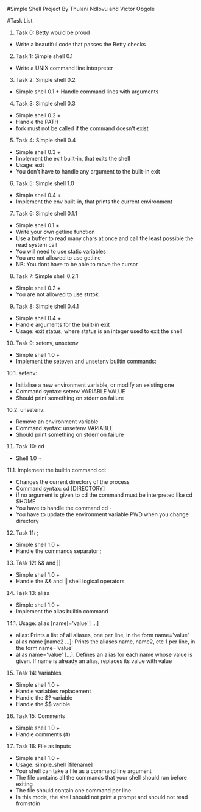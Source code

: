 #Simple Shell Project By Thulani Ndlovu and Victor Obgole


#Task List

1. Task 0: Betty would be proud
- Write a beautiful code that passes the Betty checks


2. Task 1: Simple shell 0.1
- Write a UNIX command line interpreter


3. Task 2: Simple shell 0.2
- Simple shell 0.1 + Handle command lines with arguments


4. Task 3: Simple shell 0.3
- Simple shell 0.2 +
- Handle the PATH
- fork must not be called if the command doesn't exist


5. Task 4: Simple shell 0.4
- Simple shell 0.3 +
- Implement the exit built-in, that exits the shell
- Usage: exit
- You don't have to handle any argument to the built-in exit


6. Task 5: Simple shell 1.0
- Simple shell 0.4 +
- Implement the env built-in, that prints the current environment


7. Task 6: Simple shell 0.1.1
- Simple shell 0.1 +
- Write your own getline function
- Use a buffer to read many chars at once and call the least possible the read system call
- You will need to use static variables
- You are not allowed to use getline
- NB: You dont have to be able to move the cursor


8. Task 7: Simple shell 0.2.1
- Simple shell 0.2 +
- You are not allowed to use strtok


9. Task 8: Simple shell 0.4.1
- Simple shell 0.4 +
- Handle arguments for the built-in exit
- Usage: exit status, where status is an integer used to exit the shell


10. Task 9: setenv, unsetenv
- Simple shell 1.0 +
- Implement the seteven and unsetenv builtin commands:

10.1. setenv:
- Initialise a new environment variable, or modify an existing one
- Command syntax: setenv VARIABLE VALUE
- Should print something on stderr on failure

10.2. unsetenv:
- Remove an environment variable
- Command syntax: unsetenv VARIABLE
- Should print something on stderr on failure


11. Task 10: cd
- Shell 1.0 +

11.1. Implement the builtin command cd:
- Changes the current directory of the process
- Command syntax: cd [DIRECTORY]
- if no argument is given to cd the command must be interpreted like cd $HOME
- You have to handle the command cd -
- You have to update the environment variable PWD when you change directory


12. Task 11: ;
- Simple shell 1.0 +
- Handle the commands separator ;


13. Task 12: && and ||
- Simple shell 1.0 +
- Handle the && and || shell logical operators

14. Task 13: alias
- Simple shell 1.0 +
- Implement the alias builtin command

14.1. Usage: alias [name[='value'] ...]
- alias: Prints a list of all aliases, one per line, in the form name='value'
- alias name [name2 ...]: Prints the aliases name, name2, etc 1 per line, in the form name='value'
- alias name='value' [...]: Defines an alias for each name whose value is given. If name is already an alias, replaces its value with value


15. Task 14: Variables
- Simple shell 1.0 +
- Handle variables replacement
- Handle the $? variable
- Handle the $$ varible


16. Task 15: Comments
- Simple shell 1.0 +
- Handle comments (#)



17. Task 16: File as inputs
- Simple shell 1.0 +
- Usage: simple_shell [filename]
- Your shell can take a file as a command line argument
- The file contains all the commands that your shell should run before exiting
- The file should contain one command per line
- In this mode, the shell should not print a prompt and should not read fromstdin


